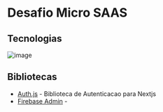 # Desafio Micro SAAS


## Tecnologias 
![image](https://github.com/user-attachments/assets/2d7c09eb-b7e9-44e1-b6bd-67d3bf6cf4cc)

## Bibliotecas

* [Auth.js](https://authjs.dev/) - Biblioteca de Autenticacao para Nextjs
* [Firebase Admin]() - 